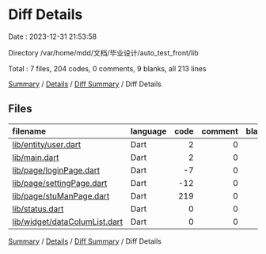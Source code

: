 # Diff Details

Date : 2023-12-31 21:53:58

Directory /var/home/mdd/文档/毕业设计/auto_test_front/lib

Total : 7 files,  204 codes, 0 comments, 9 blanks, all 213 lines

[Summary](results.md) / [Details](details.md) / [Diff Summary](diff.md) / Diff Details

## Files
| filename | language | code | comment | blank | total |
| :--- | :--- | ---: | ---: | ---: | ---: |
| [lib/entity/user.dart](/lib/entity/user.dart) | Dart | 2 | 0 | 0 | 2 |
| [lib/main.dart](/lib/main.dart) | Dart | 2 | 0 | 1 | 3 |
| [lib/page/loginPage.dart](/lib/page/loginPage.dart) | Dart | -7 | 0 | 0 | -7 |
| [lib/page/settingPage.dart](/lib/page/settingPage.dart) | Dart | -12 | 0 | 0 | -12 |
| [lib/page/stuManPage.dart](/lib/page/stuManPage.dart) | Dart | 219 | 0 | 6 | 225 |
| [lib/status.dart](/lib/status.dart) | Dart | 0 | 0 | 1 | 1 |
| [lib/widget/dataColumList.dart](/lib/widget/dataColumList.dart) | Dart | 0 | 0 | 1 | 1 |

[Summary](results.md) / [Details](details.md) / [Diff Summary](diff.md) / Diff Details
